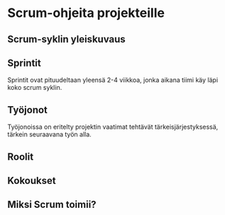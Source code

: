 # Scrum-ohjeita projekteille


## Scrum-syklin yleiskuvaus
## Sprintit
Sprintit ovat pituudeltaan yleensä 2-4 viikkoa, jonka aikana tiimi käy läpi koko scrum syklin. 
## Työjonot
Työjonoissa on eritelty projektin vaatimat tehtävät tärkeisjärjestyksessä, tärkein seuraavana työn alla. 
## Roolit
## Kokoukset
## Miksi Scrum toimii?